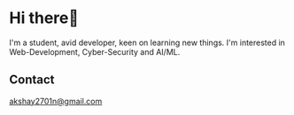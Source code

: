 # Hi there👋
I'm a student, avid developer, keen on learning new things.
I'm interested in Web-Development, Cyber-Security and AI/ML.
## Contact 
akshay2701n@gmail.com


<!---
akshay4n/akshay4n is a ✨ special ✨ repository because its `README.md` (this file) appears on your GitHub profile.
You can click the Preview link to take a look at your changes.
--->
